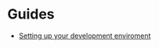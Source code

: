 # Guides

- [Setting up your development enviroment](/development#getting-your-development-environment-setup)

